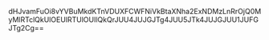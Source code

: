 dHJvamFuOi8vYVBuMkdKTnVDUXFCWFNiVkBtaXNha2ExNDMzLnRrOjQ0MyMlRTclQkUlOEUlRTUlOUIlQkQrJUU4JUJGJTg4JUU5JTk4JUJGJUU1JUFGJTg2Cg==
